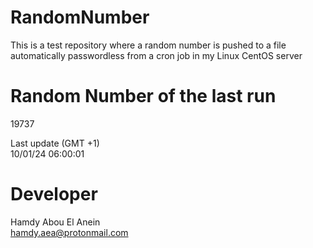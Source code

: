 # RandomNumber    
This is a test repository where a random number is pushed to a file automatically passwordless from a cron job in my Linux CentOS server    
# Random Number of the last run   
19737
      
Last update (GMT +1)    
10/01/24 06:00:01
# Developer    
Hamdy Abou El Anein   
hamdy.aea@protonmail.com
